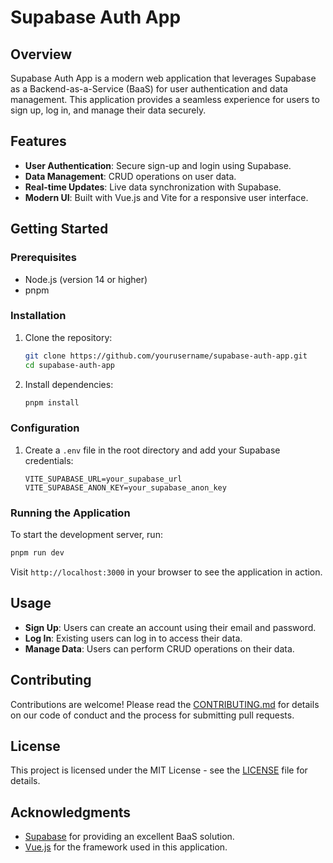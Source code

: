 # Supabase Auth App

## Overview

Supabase Auth App is a modern web application that leverages Supabase as a Backend-as-a-Service (BaaS) for user authentication and data management. This application provides a seamless experience for users to sign up, log in, and manage their data securely.

## Features

- **User Authentication**: Secure sign-up and login using Supabase.
- **Data Management**: CRUD operations on user data.
- **Real-time Updates**: Live data synchronization with Supabase.
- **Modern UI**: Built with Vue.js and Vite for a responsive user interface.

## Getting Started

### Prerequisites

- Node.js (version 14 or higher)
- pnpm

### Installation

1. Clone the repository:
   ```bash
   git clone https://github.com/yourusername/supabase-auth-app.git
   cd supabase-auth-app
   ```

2. Install dependencies:
   ```bash
   pnpm install
   ```

### Configuration

1. Create a `.env` file in the root directory and add your Supabase credentials:
   ```env
   VITE_SUPABASE_URL=your_supabase_url
   VITE_SUPABASE_ANON_KEY=your_supabase_anon_key
   ```

### Running the Application

To start the development server, run:
```bash
pnpm run dev
```

Visit `http://localhost:3000` in your browser to see the application in action.

## Usage

- **Sign Up**: Users can create an account using their email and password.
- **Log In**: Existing users can log in to access their data.
- **Manage Data**: Users can perform CRUD operations on their data.

## Contributing

Contributions are welcome! Please read the [CONTRIBUTING.md](CONTRIBUTING.md) for details on our code of conduct and the process for submitting pull requests.

## License

This project is licensed under the MIT License - see the [LICENSE](LICENSE) file for details.

## Acknowledgments

- [Supabase](https://supabase.io) for providing an excellent BaaS solution.
- [Vue.js](https://vuejs.org) for the framework used in this application.
